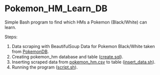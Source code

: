 # Pokemon_HM_Learn_DB
Simple Bash program to find which HMs a Pokemon (Black/White) can learn.

Steps:
1. Data scraping with BeautifulSoup
   Data for Pokemon Black/White taken from [PokemonDB](https://pokemondb.net/black-white/hms).
2. Creating pokemon_hm database and table ([create.sql](https://github.com/zahraprivias/Pokemon_HM_Learn_DB/blob/main/create.sql)).
3. Inserting scraped data from [pokemon_hm.csv](https://github.com/zahraprivias/Pokemon_HM_Learn_DB/blob/main/pokemon_hm.csv) to table ([insert_data.sh](https://github.com/zahraprivias/Pokemon_HM_Learn_DB/blob/main/insert_data.sh)).
4. Running the program ([script.sh](https://github.com/zahraprivias/Pokemon_HM_Learn_DB/blob/main/script.sh)).
